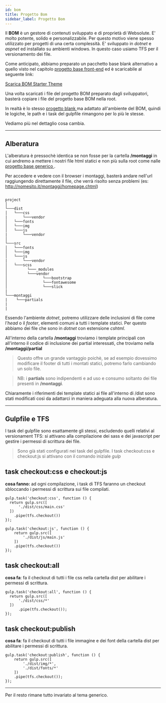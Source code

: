 ```yaml
---
id: bom
title: Progetto Bom
sidebar_label: Progetto Bom
---
```


Il __BOM__ è un gestore di contenuti sviluppato e di proprietà di Websolute. E' molto potente, solido e personalizzabile. Per questo motivo viene spesso utilizzato per progetti di una certa complessità. E' sviluppato in *dotnet* e *aspnet* ed installato su ambienti windows. In questo caso usiamo TFS per il versionamento dei file. 

Come anticipato, abbiamo preparato un pacchetto base blank alternativo a quello visto nel capitolo [progetto base front-end](progetto-frontend) ed è scaricabile al seguente link:

<a href="#" class="btn" target="_blank">Scarica BOM Starter Theme</a>

Una volta scaricati i file del progetto BOM preparato dagli sviluppatori, basterà copiare i file del progetto base BOM nella root.

In realtà è lo stesso [progetto blank ](progetto-frontend) ma adattato all'ambiente del BOM, quindi le logiche, le path e i task del gulpfile rimangono per lo più le stesse. 

Vediamo più nel dettaglio cosa cambia.

---

## Alberatura

L'alberatura è pressochè identica se non fosse per la cartella __/montaggi__ in cui andremo a mettere i nostri file html statici e non più sulla root come nalle [progetto base generico ](progetto-frontend). 

Per accedere e vedere con il browser i montaggi, basterà andare nell'url raggiungendo direttamente il file, che verrà risolto senza problemi (es: http://nomesito.it/montaggi/homepage.chtml)

```

project
│
└───dist
│   └───css
|       └───vendor
│   └───fonts
│   └───img
│   └───js
|       └───vendor
│   
└───src
│   └───fonts
│   └───img
│   └───js
|       └───vendor
│   └───scss
│         └───_modules
│         └───vendor
│                └───bootstrap
│                └───fontawesome
│                └───slick
|
└───montaggi
|    └───partials
|
|

```

Essendo l'ambiente *dotnet*, potremo utilizzare delle inclusioni di file come l'*head* o il *footer*, elementi comuni a tutti i template statici. 
Per questo abbiamo dei file che sono in *dotnet* con estensione *cshtml*. 

All'interno della cartella __/montaggi__ troviamo i template principali con all'interno il codice di inclusione dei partial interessati, che troviamo nella __/montaggi/partial__ 

>Questo offre un grande vantaggio poichè, se ad esempio dovessimo modificare il footer di tutti i montati statici, potremo farlo cambiando un solo file.

>NB: i __partials__ sono indipendenti e ad uso e consumo soltanto dei file presenti in __/montaggi__.

Chiaramente i riferimenti dei template statici ai file all'interno di /dist sono stati modificati così da adattarci in maniera adeguata alla nuova alberatura.

---

## Gulpfile e TFS

I task del gulpfile sono esattamente gli stessi, escludendo quelli relativi al versionament TFS: 
si attivano alla compilazione dei sass e dei javascript per gestire i permessi di scrittura dei file. 

> Sono già stati configurati nei task del gulpfile. I task checkout:css e checkout:js si attivano con il comando iniziale *gulp*


## task checkout:css e checkout:js

__cosa fanno:__ ad ogni compilazione, i task di TFS faranno un checkout sbloccando i permessi di scrittura sui file compilati. 

```
gulp.task('checkout:css', function () {
  return gulp.src([
      './dist/css/main.css'
  ])
    .pipe(tfs.checkout())
});
```

```
gulp.task('checkout:js', function () {
    return gulp.src([
        './dist/js/main.js'
    ])
    .pipe(tfs.checkout())
});
```

## task checkout:all

__cosa fa__: fa il checkout di tutti i file css nella cartella dist per abilitare i permessi di scrittura.

```
gulp.task('checkout:all', function () {
  return gulp.src([
      './dist/css/*'
  ])
      .pipe(tfs.checkout());
});
```

## task checkout:publish

__cosa fa__: fa il checkout di tutti i file immagine e dei font della cartella dist per abilitare i permessi di scrittura.

```
gulp.task('checkout:publish', function () {
    return gulp.src([
        './dist/img/*',
        './dist/fonts/*'
    ])
    .pipe(tfs.checkout());
});
```

---

Per il resto rimane tutto invariato al tema generico.